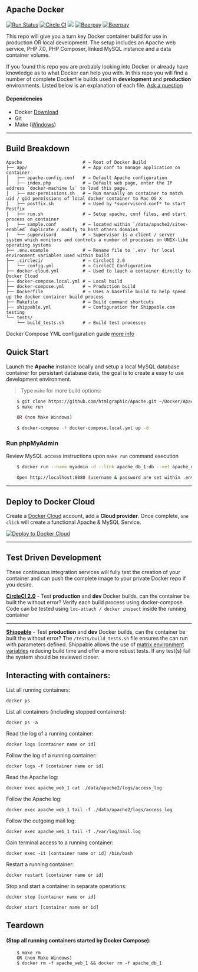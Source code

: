 ## Apache Docker

[![Run Status](https://api.shippable.com/projects/54cf015b5ab6cc13528a7b6a/badge?branch=envoyer)](https://app.shippable.com/projects/54cf015b5ab6cc13528a7b6a)
[![Circle CI](https://circleci.com/gh/htmlgraphic/Apache/tree/envoyer.svg?style=svg)](https://circleci.com/gh/htmlgraphic/Apache/tree/envoyer) 
[![](https://images.microbadger.com/badges/image/htmlgraphic/apache:envoyer.svg)](https://microbadger.com/images/htmlgraphic/apache:envoyer "Get your own image badge on microbadger.com")
[![Beerpay](https://beerpay.io/htmlgraphic/Apache/badge.svg?style=beer)](https://beerpay.io/htmlgraphic/Apache) [![Beerpay](https://beerpay.io/htmlgraphic/Apache/make-wish.svg?style=flat)](https://beerpay.io/htmlgraphic/Apache)


This repo will give you a turn key Docker container build for use in production OR local development. The setup includes an Apache web service, PHP 7.0, PHP Composer, linked MySQL instance and a data container volume.


If you found this repo you are probably looking into Docker or already have knowledge as to what Docker can help you with. In this repo you will find a number of complete Dockerfile builds used in **development** and **production** environments. Listed below is an explanation of each file. [Ask a question](https://github.com/htmlgraphic/Apache/issues/new)

#### Dependencies
- Docker [Download](https://www.docker.com/community-edition#/download)
- Git
- Make ([Windows](https://stackoverflow.com/questions/32127524/how-to-install-and-use-make-in-windows-8-1))

---

## Build Breakdown

```shell
Apache                       # → Root of Docker Build
├── app/                     # → App conf to manage application on container
│   ├── apache-config.conf   # → Default Apache configuration
│   ├── index.php            # → Default web page, enter the IP address `docker-machine ls` to load this page.
│   ├── mac-permissions.sh   # → Run manually on container to match uid / gid permissions of local docker container to Mac OS X
│   ├── postfix.sh           # → Used by *supervisord.conf* to start Postfix
│   ├── run.sh               # → Setup apache, conf files, and start process on container
│   ├── sample.conf          # → located within `/data/apache2/sites-enabled` duplicate / modify to host others domains
│   └── supervisord          # → Supervisor is a client / server system which monitors and controls a number of processes on UNIX-like operating systems
├── .env.example             # → Rename file to `.env` for local environment variables used within build
├── .circleci/               # → CircleCI 2.0
│   └── config.yml           # → CircleCI Configuration
├── docker-cloud.yml         # → Used to lauch a container directly to Docker Cloud
├── docker-compose.local.yml # → Local build 
├── docker-compose.yml       # → Production build
├── Dockerfile               # → Uses a basefile build to help speed up the docker container build process
├── Makefile                 # → Build command shortcuts
├── shippable.yml            # → Configuration for Shippable.com testing
└── tests/
    └── build_tests.sh       # → Build test processes
```
Docker Compose YML configuration guide [more info](https://docs.docker.com/docker-cloud/apps/deploy-to-cloud-btn/) 


## Quick Start

Launch the **Apache** instance locally and setup a local MySQL database container for persistant database data, the goal is to create a easy to use development environment. 

>	Type `make` for more build options:

```bash
	$ git clone https://github.com/htmlgraphic/Apache.git ~/Docker/Apache && cd ~/Docker/Apache
	$ make run 

	OR (non Make Windows)

	$ docker-compose -f docker-compose.local.yml up -d
```

### Run phpMyAdmin

Review MySQL access instructions upon `make run` command execution

```bash
	$ docker run --name myadmin -d --link apache_db_1:db --net apache_default -p 8080:80 phpmyadmin/phpmyadmin

	Open http://localhost:8080 (username & password are set within .env file)
```


---
## Deploy to Docker Cloud
Create a [Docker Cloud](https://cloud.docker.com) account, add a   **Cloud provider**. Once complete, `one click` will create a functional Apache & MySQL Service.

[![Deploy to Docker Cloud](https://files.cloud.docker.com/images/deploy-to-dockercloud.svg)](https://cloud.docker.com/stack/deploy/)

---

## Test Driven Development
These continuous integration services will fully test the creation of your container and can push the complete image to your private Docker repo if you desire.


**[CircleCI 2.0](https://circleci.com/gh/htmlgraphic/Apache)** - Test **production** and **dev** Docker builds, can the container be built the without error? Verify each build process using docker-compose. Code can be tested using ```lxc-attach / docker inspect``` inside the running container


---

**[Shippable](https://shippable.com)** - Test **production** and **dev** Docker builds, can the container be built the without error? The ```/tests/build_tests.sh``` file ensures the can run with parameters defined. Shippable allows the use of [matrix environment variables](http://docs.shippable.com/ci_configure/#using-environment-variables) reducing build time and offer a more robust tests. If any test(s) fail the system should be reviewed closer.


## Interacting with containers:

List all running containers:

`docker ps`

List all containers (including stopped containers):

`docker ps -a`

Read the log of a running container:

`docker logs [container name or id]`

Follow the log of a running container:

`docker logs -f [container name or id]`

Read the Apache log:

`docker exec apache_web_1 cat ./data/apache2/logs/access_log`

Follow the Apache log:

`docker exec apache_web_1 tail -f ./data/apache2/logs/access_log`

Follow the outgoing mail log:

`docker exec apache_web_1 tail -f ./var/log/mail.log`

Gain terminal access to a running container:

`docker exec -it [container name or id] /bin/bash`

Restart a running container:

`docker restart [container name or id]`

Stop and start a container in separate operations:

`docker stop [container name or id]`

`docker start [container name or id]`

## Teardown 
#### (Stop all running containers started by Docker Compose):

```
    $ make rm 
    OR (non Make Windows)
    $ docker rm -f apache_web_1 && docker rm -f apache_db_1
```
